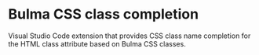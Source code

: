 # Bulma CSS class completion
Visual Studio Code extension that provides CSS class name completion for the HTML class attribute based on Bulma CSS classes.

